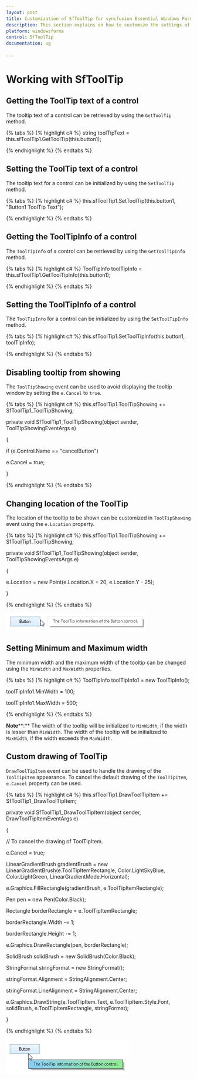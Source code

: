 ```yaml
---
layout: post
title: Customization of SfToolTip for syncfusion Essential Windows Forms
description: This section explains on how to customize the settings of SfToolTip.
platform: windowsforms
control: SfToolTip
documentation: ug

---
```

# Working with SfToolTip

## Getting the ToolTip text of a control

The tooltip text of a control can be retrieved by using the `GetToolTip` method. 

{% tabs %}
{% highlight c# %}
string toolTipText = this.sfToolTip1.GetToolTip(this.button1);



{% endhighlight %}
{% endtabs %}

## Setting the ToolTip text of a control

The tooltip text for a control can be initialized by using the `SetToolTip` method.

{% tabs %}
{% highlight c# %}
this.sfToolTip1.SetToolTip(this.button1, "Button1 ToolTip Text");



{% endhighlight %}
{% endtabs %}

## Getting the ToolTipInfo of a control

The `ToolTipInfo` of a control can be retrieved by using the `GetToolTipInfo` method.

{% tabs %}
{% highlight c# %}
ToolTipInfo toolTipInfo = this.sfToolTip1.GetToolTipInfo(this.button1);



{% endhighlight %}
{% endtabs %}

## Setting the ToolTipInfo of a control

The `ToolTipInfo` for a control can be initialized by using the `SetToolTipInfo` method.

{% tabs %}
{% highlight c# %}
this.sfToolTip1.SetToolTipInfo(this.button1, toolTipInfo);



{% endhighlight %}
{% endtabs %}

## Disabling tooltip from showing

The `ToolTipShowing` event can be used to avoid displaying the tooltip window by setting the `e.Cancel` to `true`.

{% tabs %}
{% highlight c# %}
this.sfToolTip1.ToolTipShowing += SfToolTip1_ToolTipShowing;

private void SfToolTip1_ToolTipShowing(object sender, ToolTipShowingEventArgs e)

{

if (e.Control.Name == "cancelButton")

e.Cancel = true;

}



{% endhighlight %}
{% endtabs %}

## Changing location of the ToolTip

The location of the tooltip to be shown can be customized in `ToolTipShowing` event using the `e.Location` property.

{% tabs %}
{% highlight c# %}
this.sfToolTip1.ToolTipShowing += SfToolTip1_ToolTipShowing;

private void SfToolTip1_ToolTipShowing(object sender, ToolTipShowingEventsArgs e)

{

e.Location = new Point(e.Location.X + 20, e.Location.Y - 25);

}



{% endhighlight %}
{% endtabs %}

![](SfToolTip_images/SfToolTip_img23.jpeg)


## Setting Minimum and Maximum width

The minimum width and the maximum width of the tooltip can be changed using the `MinWidth` and `MaxWidth` properties. 

{% tabs %}
{% highlight c# %}
ToolTipInfo toolTipInfo1 = new ToolTipInfo();

toolTipInfo1.MinWidth = 100;

toolTipInfo1.MaxWidth = 500;



{% endhighlight %}
{% endtabs %}

**Note****:** The width of the tooltip will be initialized to `MinWidth`, if the width is lesser than `MinWidth`. The width of the tooltip will be initialized to `MaxWidth`, if the width exceeds the `MaxWidth`.

## Custom drawing of ToolTip

`DrawToolTipItem` event can be used to handle the drawing of the `ToolTipItem` appearance. To cancel the default drawing of the `ToolTipItem`, `e.Cancel` property can be used.

{% tabs %}
{% highlight c# %}
this.sfToolTip1.DrawToolTipItem += SfToolTip1_DrawToolTipItem;

private void SfToolTip1_DrawToolTipItem(object sender, DrawToolTipItemEventArgs e)

{

// To cancel the drawing of ToolTipItem.

e.Cancel = true;

LinearGradientBrush gradientBrush = new LinearGradientBrush(e.ToolTipItemRectangle, Color.LightSkyBlue, Color.LightGreen, LinearGradientMode.Horizontal);

e.Graphics.FillRectangle(gradientBrush, e.ToolTipItemRectangle);

Pen pen = new Pen(Color.Black);

Rectangle borderRectangle = e.ToolTipItemRectangle;

borderRectangle.Width -= 1;

borderRectangle.Height -= 1;

e.Graphics.DrawRectangle(pen, borderRectangle);

SolidBrush solidBrush = new SolidBrush(Color.Black);

StringFormat stringFormat = new StringFormat();

stringFormat.Alignment = StringAlignment.Center;

stringFormat.LineAlignment = StringAlignment.Center;

e.Graphics.DrawString(e.ToolTipItem.Text, e.ToolTipItem.Style.Font, solidBrush, e.ToolTipItemRectangle, stringFormat);

}



{% endhighlight %}
{% endtabs %}

![](SfToolTip_images/SfToolTip_img24.jpeg)


